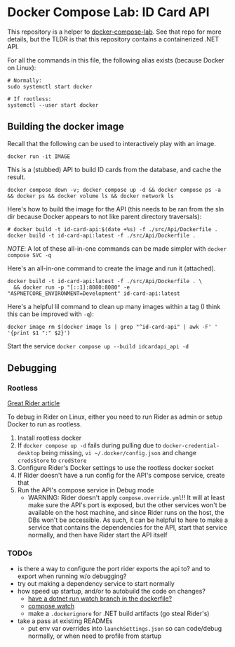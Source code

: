 # Docker Compose Lab: ID Card API

This repository is a helper to [docker-compose-lab](https://github.com/sawyerwatts/docker-compose-lab). See that repo
for more details, but the TLDR is that this repository contains a containerized .NET API.

For all the commands in this file, the following alias exists (because Docker on Linux):

```shell
# Normally:
sudo systemctl start docker

# If rootless:
systemctl --user start docker
```

## Building the docker image

Recall that the following can be used to interactively play with an image.

```shell
docker run -it IMAGE
```

This is a (stubbed) API to build ID cards from the database, and cache the result.

```shell
docker compose down -v; docker compose up -d && docker compose ps -a && docker ps && docker volume ls && docker network ls
```

Here's how to build the image for the API (this needs to be ran from the sln dir because Docker
appears to not like parent directory traversals):

```shell
# docker build -t id-card-api:$(date +%s) -f ./src/Api/Dockerfile .
docker build -t id-card-api:latest -f ./src/Api/Dockerfile .
```

*NOTE*: A lot of these all-in-one commands can be made simpler with `docker compose SVC -q`

Here's an all-in-one command to create the image and run it (attached).

```shell
docker build -t id-card-api:latest -f ./src/Api/Dockerfile . \
  && docker run -p "[::1]:8080:8080" -e "ASPNETCORE_ENVIRONMENT=Development" id-card-api:latest
```

Here's a helpful lil command to clean up many images within a tag (I think this can be improved with `-q`):

```shell
docker image rm $(docker image ls | grep "^id-card-api" | awk -F' ' '{print $1 ":" $2}')
```

Start the service `docker compose up --build idcardapi_api -d`

## Debugging

### Rootless

[Great Rider article](https://blog.jetbrains.com/dotnet/2023/08/16/debugging-docker-and-docker-compose-solutions-with-jetbrains-rider/)

To debug in Rider on Linux, either you need to run Rider as admin or setup Docker to run as rootless.

1. Install rootless docker
2. If `docker compose up -d` fails during pulling due to `docker-credential-desktop` being missing,
   `vi ~/.docker/config.json` and change `credsStore` to `credStore`
3. Configure Rider's Docker settings to use the rootless docker socket
4. If Rider doesn't have a run config for the API's compose service, create that
5. Run the API's compose service in Debug mode
    - WARNING: Rider doesn't apply `compose.override.yml`!! It will at least make sure the API's
      port is exposed, but the other services won't be available on the host machine, and since
      Rider runs on the host, the DBs won't be accessible. As such, it can be helpful to here to
      make a service that contains the dependencies for the API, start that service normally, and
      then have Rider start the API itself

### TODOs

- is there a way to configure the port rider exports the api to? and to export when running w/o
  debugging?
- try out making a dependency service to start normally
- how speed up startup, and/or to autobuild the code on changes?
    - [have a dotnet run watch branch in the dockerfile?](https://learn.microsoft.com/en-us/aspnet/core/tutorials/dotnet-watch?view=aspnetcore-9.0#run-net-cli-commands-using-dotnet-watch)
    - [compose watch](https://docs.docker.com/compose/how-tos/file-watch/#compose-watch-versus-bind-mounts)
    - make a `.dockerignore` for .NET build artifacts (go steal Rider's)
- take a pass at existing READMEs
    - put env var overrides into `launchSettings.json` so can code/debug normally, or when need to
      profile from startup
